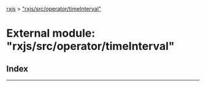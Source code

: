 [rxjs](../README.md) > ["rxjs/src/operator/timeInterval"](../modules/_rxjs_src_operator_timeinterval_.md)

# External module: "rxjs/src/operator/timeInterval"

## Index

---

